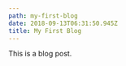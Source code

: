 ```yaml
---
path: my-first-blog
date: 2018-09-13T06:31:50.945Z
title: My First Blog
---
```

This is a blog post.
